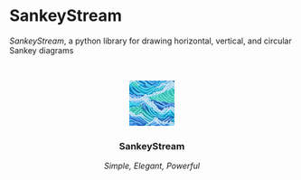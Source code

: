 # SankeyStream

_SankeyStream_, a python library for drawing horizontal, vertical, and circular Sankey diagrams

<!-- PROJECT LOGO -->
<br />

<p align="center">
  <a href="https://github.com/Eason010212/sankeyStream/">
    <img src="images/logo.png" alt="Logo" width="80" height="80">
  </a>

  <h3 align="center">SankeyStream</h3>
  <p align="center">
    <i>Simple, Elegant, Powerful</i>
  </p>
</p>
